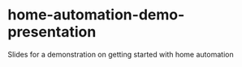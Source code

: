 home-automation-demo-presentation
=================================

Slides for a demonstration on getting started with home automation
